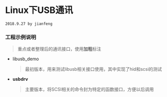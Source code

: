 # Linux下USB通讯
`2018.9.27 by jianfeng`

### 工程示例说明
> 重点或者整理后的通讯接口，使用**加粗**标注
- libusb_demo
    > 最初版本，用来测试libusb相关接口使用，其中实现了hid和scsi的测试
- **usbdrv**
    > 主要版本，将SCSI相关的命令封为特定的函数接口，方便以后调用
